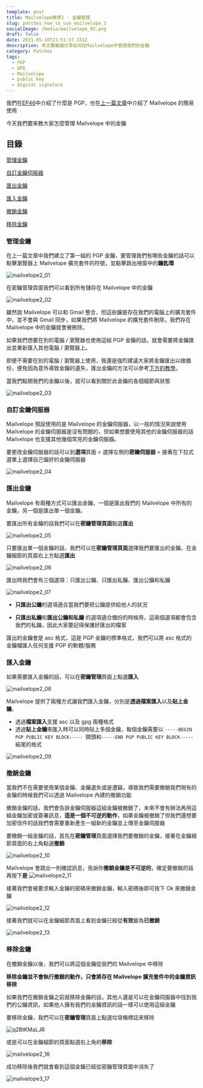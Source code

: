 ```yaml
---
template: post
title: Mailvelope教學2 - 金鑰管理
slug: patches_how_to_use_mailvelope_2
socialImage: /media/mailvelope_02.png
draft: false
date: 2021-05-10T21:51:17.331Z
description: 本文要繼續分享如何在Mailvelope中管理我們的金鑰
category: Patches
tags:
  - PGP
  - GPG
  - Mailvelope
  - public key
  - digital signature
---
```


我們在[EP46](/posts/ep46_pretty_good_privacy)中介紹了什麼是 PGP，也在[上一篇文章](/posts/patches_how_to_use_mailvelope)中介紹了 Mailvelope 的簡易使用

今天我們要來教大家怎麼管理 Mailvelope 中的金鑰

## 目錄

[管理金鑰](#管理金鑰)

[自訂金鑰伺服器](#自訂金鑰伺服器)

[匯出金鑰](#匯出金鑰)

[匯入金鑰](#匯入金鑰)

[撤銷金鑰](#撤銷金鑰)

[移除金鑰](#移除金鑰)

### 管理金鑰

在上一篇文章中我們建立了第一組的 PGP 金鑰，要管理我們有哪些金鑰的話可以點擊瀏覽器上 Mailvelope 擴充套件的符號，並點擊跳出視窗中的**鑰匙環**

![mailvelope2_01](/media/mailvelope2_01.png)

在密鑰管理頁面我們可以看到所有儲存在 Mailvelope 中的金鑰

![mailvelope2_02](/media/mailvelope2_02.png)

雖然說 Mailvelope 可以和 Gmail 整合，但這些鑰是存在我們的電腦上的擴充套件中，並不會與 Gmail 同步，如果我們將 Mailvelope 的擴充套件刪除，我們存在 Mailvelope 中的金鑰就會被刪除。

如果我們想要在別的電腦 / 瀏覽器也使用這組 PGP 金鑰的話，就會需要將金鑰匯出並重新匯入其他電腦 / 瀏覽器上。

即便不需要在別的電腦 / 瀏覽器上使用，我還是強烈建議大家將金鑰匯出以做備份，便免因為意外導致金鑰的遺失，匯出金鑰的方法可以參考[下方的教學](#匯出金鑰)。

當我們點開我們的金鑰以後，就可以看到關於此金鑰的各個細節與狀態

![mailvelope2_03](/media/mailvelope2_03.png)

### 自訂金鑰伺服器

Mailvelope 預設使用的是 Mailvelope 的金鑰伺服器，以一般的情況來說使用 Mailvelope 的金鑰伺服器是沒有問題的，但如果想要使用其他的金鑰伺服器的話 Mailvelope 也支援其他幾個常見的金鑰伺服器。

要更改金鑰伺服器的話可以到**選項**頁面 > 選擇左側的**密鑰伺服器** > 接著在下拉式選單上選擇自己偏好的金鑰伺服器

![mailvelope2_04](/media/mailvelope2_04.png)

### 匯出金鑰

Mailvelope 有兩種方式可以匯出金鑰，一個是匯出我們的 Mailvelope 中所有的金鑰，另一個是匯出單一個金鑰。

要匯出所有金鑰的話我們可以在**密鑰管理頁面**點選**匯出**

![mailvelope2_05](/media/mailvelope2_05.png)

只要匯出單一個金鑰的話，我們可以在**密鑰管理頁面**選擇我們要匯出的金鑰，在金鑰細節的頁面右上方點選**匯出**

![mailvelope2_06](/media/mailvelope2_06.png)

匯出時我們會有三個選項：只匯出公鑰、只匯出私鑰、匯出公鑰和私鑰

![mailvelope2_07](/media/mailvelope2_07.png)

- **只匯出公鑰**的選項適合當我們要把公鑰提供給他人的狀況

- **只匯出私鑰**和**匯出公鑰和私鑰** 的選項適合備份的時候用，這兩個選項都會包含我們的私鑰，因此大家要記得保護好匯出的檔案

匯出的金鑰會是 asc 格式，這是 PGP 金鑰的標準格式，我們可以將 asc 格式的金鑰檔匯入任何支援 PGP 的軟體/服務

### 匯入金鑰

如果需要匯入金鑰的話，可以在**密鑰管理**頁面上點選**匯入**

![mailvelope2_08](/media/mailvelope2_08.png)

Mailvelope 提供了兩種方式讓我們匯入金鑰，分別是**透過檔案匯入**以及**貼上金鑰**。

- 透過**檔案匯入**支援 asc 以及 gpg 兩種格式
- 透過**貼上金鑰**來匯入時可以同時貼上多個金鑰，每個金鑰需要以 `-----BEGIN PGP PUBLIC KEY BLOCK----- `開頭和`-----END PGP PUBLIC KEY BLOCK-----` 結尾的格式

![mailvelope2_09](/media/mailvelope2_09.png)

### 撤銷金鑰

當我們不在需要使用某個金鑰、金鑰遺失或是遭竊，導致我們需要撤銷我們現有的金鑰的時候我們可以透過 Mailvelope 內建的撤銷功能

撤銷金鑰的話，我們會告訴金鑰伺服器這組金鑰被撤銷了，未來不會有辦法再用這組金鑰加密或簽署訊息，**這是一個不可逆的動作**，如果金鑰被撤銷了但我們還想要加密信件的話我們會需要重新產生一組新的金鑰並上傳至金鑰伺服器

要撤銷一組金鑰的話，首先在**密鑰管理**頁面選擇我們要撤銷的金鑰，接著在金鑰細節頁面的右上角點選**撤銷**

![mailvelope2_10](/media/mailvelope2_10.png)

Mailvelope 會跳出一則確認訊息，告訴你**撤銷金鑰是不可逆的**，確定要撤銷的話再按下**是**
![mailvelope2_11](/media/mailvelope2_11.png)

接著我們會被要求輸入金鑰的密碼來撤銷金鑰，輸入密碼後即可按下 Ok 來撤銷金鑰

![mailvelope2_12](/media/mailvelope2_12.png)

接著我們就可以在金鑰細節頁面上看到金鑰已經從**有效**變為**已撤銷**

![mailvelope2_13](/media/mailvelope2_13.png)

### 移除金鑰

在撤銷金鑰以後，我們可以將這個金鑰從我們的 Mailvelope 中移除

**移除金鑰並不會執行撤銷的動作，只會將存在 Mailvelope 擴充套件中的金鑰資訊移除**

如果我們在撤銷金鑰之前就移除金鑰的話，其他人還是可以在金鑰伺服器中找到我們的公鑰資訊，如果他人擁有我們的金鑰資訊的話一樣可以使用這組金鑰

要移除金鑰，我們可以在**密鑰管理**頁面上點選垃圾桶標誌來移除

![q2BtKMaLJR](/media/mailvelope2_15.png)

或是可以在金鑰細節的頁面點選右上角的**移除**

![mailvelope2_16](/media/mailvelope2_16.png)

成功移除後我們就會看到這個金鑰已經從密鑰管理頁面中消失了

![mailvelope3_17](/media/mailvelope3_17.png)
